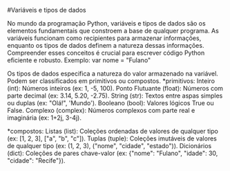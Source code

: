 #Variáveis e tipos de dados


No mundo da programação Python, variáveis ​​e tipos de dados são os elementos fundamentais que constroem a base de qualquer programa. As variáveis ​​funcionam como recipientes para armazenar informações, enquanto os tipos de dados definem a natureza dessas informações. Compreender esses conceitos é crucial para escrever código Python eficiente e robusto.
Exemplo: var nome = "Fulano"

Os tipos de dados especifica a natureza do valor armazenado na variável. Podem ser classificados em primitivos ou compostos.
*primitivos:
Inteiro (int): Números inteiros (ex: 1, -5, 100).
Ponto Flutuante (float): Números com parte decimal (ex: 3.14, 5.20, -2.75).
String (str): Textos entre aspas simples ou duplas (ex: "Olá!", 'Mundo').
Booleano (bool): Valores lógicos True ou False.
Complexo (complex): Números complexos com parte real e imaginária (ex: 1+2j, 3-4j).


*compostos:
Listas (list): Coleções ordenadas de valores de qualquer tipo (ex: [1, 2, 3], ["a", "b", "c"]).
Tuplas (tuple): Coleções imutáveis de valores de qualquer tipo (ex: (1, 2, 3), ("nome", "cidade", "estado")).
Dicionários (dict): Coleções de pares chave-valor (ex: {"nome": "Fulano", "idade": 30, "cidade": "Recife"}).